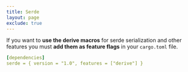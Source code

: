 ```yaml
---
title: Serde
layout: page
exclude: true
---
```


If you want to **use the derive macros** for serde serialization and other features you must **add them as feature flags** in your `cargo.toml` file.
```yaml
[dependencies]
serde = { version = "1.0", features = ["derive"] }
```

<!--stackedit_data:
eyJoaXN0b3J5IjpbLTk2ODkzNjEzNCwtMTA5OTQ5Mjg3MV19
-->